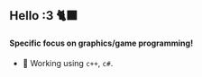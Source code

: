 ## Hello :3 🐈‍⬛

#### Specific focus on graphics/game programming! </br>

- 🐾 Working using `c++`, `c#`.
